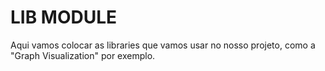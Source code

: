 # LIB MODULE

Aqui vamos colocar as libraries que vamos usar no nosso projeto, como a "Graph Visualization" por exemplo.